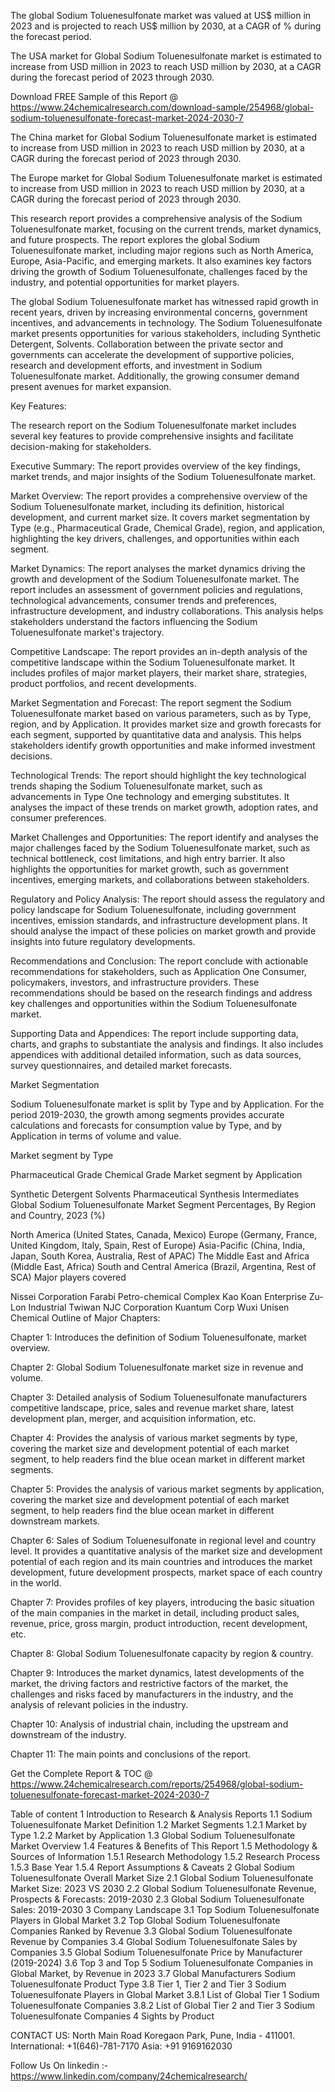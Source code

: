 The global Sodium Toluenesulfonate market was valued at US$ million in 2023 and is projected to reach US$ million by 2030, at a CAGR of % during the forecast period.

The USA market for Global Sodium Toluenesulfonate market is estimated to increase from USD million in 2023 to reach USD million by 2030, at a CAGR during the forecast period of 2023 through 2030.

Download FREE Sample of this Report @ https://www.24chemicalresearch.com/download-sample/254968/global-sodium-toluenesulfonate-forecast-market-2024-2030-7

The China market for Global Sodium Toluenesulfonate market is estimated to increase from USD million in 2023 to reach USD million by 2030, at a CAGR during the forecast period of 2023 through 2030.

The Europe market for Global Sodium Toluenesulfonate market is estimated to increase from USD million in 2023 to reach USD million by 2030, at a CAGR during the forecast period of 2023 through 2030.

This research report provides a comprehensive analysis of the Sodium Toluenesulfonate market, focusing on the current trends, market dynamics, and future prospects. The report explores the global Sodium Toluenesulfonate market, including major regions such as North America, Europe, Asia-Pacific, and emerging markets. It also examines key factors driving the growth of Sodium Toluenesulfonate, challenges faced by the industry, and potential opportunities for market players.

The global Sodium Toluenesulfonate market has witnessed rapid growth in recent years, driven by increasing environmental concerns, government incentives, and advancements in technology. The Sodium Toluenesulfonate market presents opportunities for various stakeholders, including Synthetic Detergent, Solvents. Collaboration between the private sector and governments can accelerate the development of supportive policies, research and development efforts, and investment in Sodium Toluenesulfonate market. Additionally, the growing consumer demand present avenues for market expansion.

Key Features:

The research report on the Sodium Toluenesulfonate market includes several key features to provide comprehensive insights and facilitate decision-making for stakeholders.

Executive Summary: The report provides overview of the key findings, market trends, and major insights of the Sodium Toluenesulfonate market.

Market Overview: The report provides a comprehensive overview of the Sodium Toluenesulfonate market, including its definition, historical development, and current market size. It covers market segmentation by Type (e.g., Pharmaceutical Grade, Chemical Grade), region, and application, highlighting the key drivers, challenges, and opportunities within each segment.

Market Dynamics: The report analyses the market dynamics driving the growth and development of the Sodium Toluenesulfonate market. The report includes an assessment of government policies and regulations, technological advancements, consumer trends and preferences, infrastructure development, and industry collaborations. This analysis helps stakeholders understand the factors influencing the Sodium Toluenesulfonate market's trajectory.

Competitive Landscape: The report provides an in-depth analysis of the competitive landscape within the Sodium Toluenesulfonate market. It includes profiles of major market players, their market share, strategies, product portfolios, and recent developments.

Market Segmentation and Forecast: The report segment the Sodium Toluenesulfonate market based on various parameters, such as by Type, region, and by Application. It provides market size and growth forecasts for each segment, supported by quantitative data and analysis. This helps stakeholders identify growth opportunities and make informed investment decisions.

Technological Trends: The report should highlight the key technological trends shaping the Sodium Toluenesulfonate market, such as advancements in Type One technology and emerging substitutes. It analyses the impact of these trends on market growth, adoption rates, and consumer preferences.

Market Challenges and Opportunities: The report identify and analyses the major challenges faced by the Sodium Toluenesulfonate market, such as technical bottleneck, cost limitations, and high entry barrier. It also highlights the opportunities for market growth, such as government incentives, emerging markets, and collaborations between stakeholders.

Regulatory and Policy Analysis: The report should assess the regulatory and policy landscape for Sodium Toluenesulfonate, including government incentives, emission standards, and infrastructure development plans. It should analyse the impact of these policies on market growth and provide insights into future regulatory developments.

Recommendations and Conclusion: The report conclude with actionable recommendations for stakeholders, such as Application One Consumer, policymakers, investors, and infrastructure providers. These recommendations should be based on the research findings and address key challenges and opportunities within the Sodium Toluenesulfonate market.

Supporting Data and Appendices: The report include supporting data, charts, and graphs to substantiate the analysis and findings. It also includes appendices with additional detailed information, such as data sources, survey questionnaires, and detailed market forecasts.

Market Segmentation

Sodium Toluenesulfonate market is split by Type and by Application. For the period 2019-2030, the growth among segments provides accurate calculations and forecasts for consumption value by Type, and by Application in terms of volume and value.

Market segment by Type

Pharmaceutical Grade
Chemical Grade
Market segment by Application

Synthetic Detergent
Solvents
Pharmaceutical Synthesis Intermediates
Global Sodium Toluenesulfonate Market Segment Percentages, By Region and Country, 2023 (%)

North America (United States, Canada, Mexico)
Europe (Germany, France, United Kingdom, Italy, Spain, Rest of Europe)
Asia-Pacific (China, India, Japan, South Korea, Australia, Rest of APAC)
The Middle East and Africa (Middle East, Africa)
South and Central America (Brazil, Argentina, Rest of SCA)
Major players covered

Nissei Corporation
Farabi Petro-chemical Complex
Kao Koan Enterprise
Zu-Lon Industrial
Twiwan NJC Corporation
Kuantum Corp
Wuxi Unisen Chemical
Outline of Major Chapters:

Chapter 1: Introduces the definition of Sodium Toluenesulfonate, market overview.

Chapter 2: Global Sodium Toluenesulfonate market size in revenue and volume.

Chapter 3: Detailed analysis of Sodium Toluenesulfonate manufacturers competitive landscape, price, sales and revenue market share, latest development plan, merger, and acquisition information, etc.

Chapter 4: Provides the analysis of various market segments by type, covering the market size and development potential of each market segment, to help readers find the blue ocean market in different market segments.

Chapter 5: Provides the analysis of various market segments by application, covering the market size and development potential of each market segment, to help readers find the blue ocean market in different downstream markets.

Chapter 6: Sales of Sodium Toluenesulfonate in regional level and country level. It provides a quantitative analysis of the market size and development potential of each region and its main countries and introduces the market development, future development prospects, market space of each country in the world.

Chapter 7: Provides profiles of key players, introducing the basic situation of the main companies in the market in detail, including product sales, revenue, price, gross margin, product introduction, recent development, etc.

Chapter 8: Global Sodium Toluenesulfonate capacity by region & country.

Chapter 9: Introduces the market dynamics, latest developments of the market, the driving factors and restrictive factors of the market, the challenges and risks faced by manufacturers in the industry, and the analysis of relevant policies in the industry.

Chapter 10: Analysis of industrial chain, including the upstream and downstream of the industry.

Chapter 11: The main points and conclusions of the report.

Get the Complete Report & TOC @ https://www.24chemicalresearch.com/reports/254968/global-sodium-toluenesulfonate-forecast-market-2024-2030-7

Table of content
1 Introduction to Research & Analysis Reports
1.1 Sodium Toluenesulfonate Market Definition
1.2 Market Segments
1.2.1 Market by Type
1.2.2 Market by Application
1.3 Global Sodium Toluenesulfonate Market Overview
1.4 Features & Benefits of This Report
1.5 Methodology & Sources of Information
1.5.1 Research Methodology
1.5.2 Research Process
1.5.3 Base Year
1.5.4 Report Assumptions & Caveats
2 Global Sodium Toluenesulfonate Overall Market Size
2.1 Global Sodium Toluenesulfonate Market Size: 2023 VS 2030
2.2 Global Sodium Toluenesulfonate Revenue, Prospects & Forecasts: 2019-2030
2.3 Global Sodium Toluenesulfonate Sales: 2019-2030
3 Company Landscape
3.1 Top Sodium Toluenesulfonate Players in Global Market
3.2 Top Global Sodium Toluenesulfonate Companies Ranked by Revenue
3.3 Global Sodium Toluenesulfonate Revenue by Companies
3.4 Global Sodium Toluenesulfonate Sales by Companies
3.5 Global Sodium Toluenesulfonate Price by Manufacturer (2019-2024)
3.6 Top 3 and Top 5 Sodium Toluenesulfonate Companies in Global Market, by Revenue in 2023
3.7 Global Manufacturers Sodium Toluenesulfonate Product Type
3.8 Tier 1, Tier 2 and Tier 3 Sodium Toluenesulfonate Players in Global Market
3.8.1 List of Global Tier 1 Sodium Toluenesulfonate Companies
3.8.2 List of Global Tier 2 and Tier 3 Sodium Toluenesulfonate Companies
4 Sights by Product

CONTACT US:
North Main Road Koregaon Park, Pune, India - 411001.
International: +1(646)-781-7170
Asia: +91 9169162030

Follow Us On linkedin :- https://www.linkedin.com/company/24chemicalresearch/
